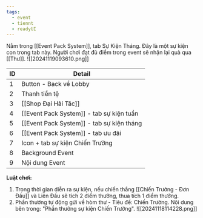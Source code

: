 ```yaml
---
tags:
  - event
  - tiennt
  - readyUI
---
```

Nằm trong [[Event Pack System]], tab Sự Kiện Tháng. Đây là một sự kiện con trong tab này.
Người chơi đạt đủ điểm trong event sẽ nhận lại quà qua [[Thư]].
![[20241119093610.png]]

| ID  | Detail                                    |
| --- | ----------------------------------------- |
| 1   | Button - Back về Lobby                    |
| 2   | Thanh tiền tệ                             |
| 3   | [[Shop Đại Hải Tăc]]                      |
| 4   | [[Event Pack System]] - tab sự kiện tuần  |
| 5   | [[Event Pack System]] - tab sự kiện tháng |
| 6   | [[Event Pack System]] - tab ưu đãi        |
| 7   | Icon + tab sự kiện Chiến Trường           |
| 8   | Background Event                          |
| 9   | Nội dung Event                            |

**Luật chơi:**
1. Trong thời gian diễn ra sự kiện, nếu chiến thắng [[Chiến Trường - Đơn Đấu]] và Liên Đấu sẽ tích 2 điểm thưởng, thua tích 1 điểm thưởng.
2. Phần thưởng tự động gửi về hòm thư - Tiêu đề: Chiến Trường. Nội dung bên trong: "Phần thưởng sự kiện Chiến Trường".
![[20241118114228.png]]

